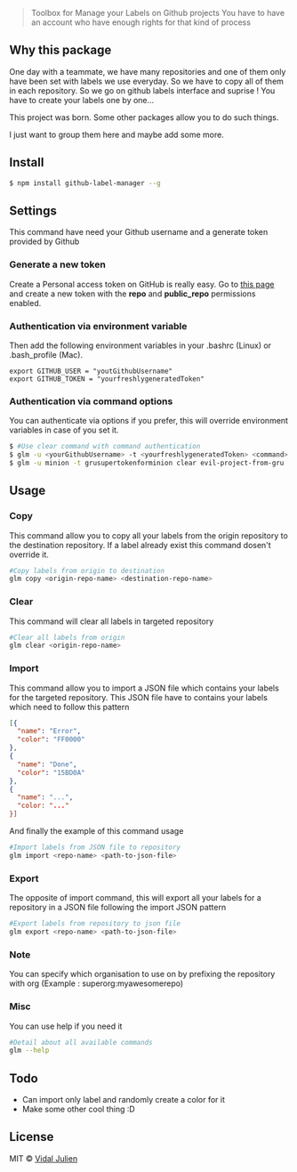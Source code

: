> Toolbox for Manage your Labels on Github projects
> You have to have an account who have enough rights for that kind of process

## Why this package

One day with a teammate, we have many repositories and one of them only have been set with 
labels we use everyday. So we have to copy all of them in each repository. So we go on github
labels interface and suprise ! You have to create your labels one by one...

This project was born. Some other packages allow you to do such things.

I just want to group them here and maybe add some more.

## Install

```sh
$ npm install github-label-manager --g
```
## Settings 

This command have need your Github username and a generate token provided by Github

### Generate a new token

Create a Personal access token on GitHub is really easy. Go to [this page](https://github.com/settings/tokens) and create a new token with the **repo** and **public_repo** permissions enabled.

### Authentication via environment variable
 
Then add the following environment variables in your .bashrc (Linux) or .bash_profile (Mac).

```
export GITHUB_USER = "youtGithubUsername"
export GITHUB_TOKEN = "yourfreshlygeneratedToken"
```

### Authentication via command options

You can authenticate via options if you prefer, this will override environment variables in case of you set it.
  
```sh
$ #Use clear command with command authentication
$ glm -u <yourGithubUsername> -t <yourfreshlygeneratedToken> <command> 
$ glm -u minion -t grusupertokenforminion clear evil-project-from-gru 
```

## Usage

### Copy

This command allow you to copy all your labels from the origin repository to the destination repository. If a label already exist this command dosen't override it.
 
```sh
#Copy labels from origin to destination
glm copy <origin-repo-name> <destination-repo-name>
```

### Clear

This command will clear all labels in targeted repository

```sh
#Clear all labels from origin
glm clear <origin-repo-name>
```

### Import

This command allow you to import a JSON file which contains your labels for the targeted repository.
This JSON file have to contains your labels which need to follow this pattern 

```json
[{
  "name": "Error",
  "color": "FF0000"
},
{
  "name": "Done",
  "color": "15BD0A"
},
{
  "name": "...",
  "color: "..." 
}]
```

And finally the example of this command usage

```sh
#Import labels from JSON file to repository
glm import <repo-name> <path-to-json-file>
```

### Export

The opposite of import command, this will export all your labels for a repository in a JSON file following the import JSON pattern

```sh
#Export labels from repository to json file  
glm export <repo-name> <path-to-json-file>
```

### Note

You can specify which organisation to use on <origin> <destination> <repository> by prefixing the repository with org (Example : superorg:myawesomerepo)

### Misc

You can use help if you need it

```sh
#Detail about all available commands
glm --help
```

## Todo

- Can import only label and randomly create a color for it
- Make some other cool thing :D

## License

MIT © [Vidal Julien](http://www.julien-vidal.fr)

